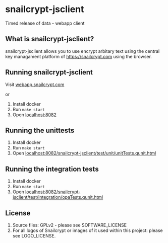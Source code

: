 # snailcrypt-jsclient

Timed release of data - webapp client

## What is snailcrypt-jsclient?

snailcrypt-jsclient allows you to use encrypt arbitary text using the central key managament platform of https://snailcrypt.com using the browser.

## Running snailcrypt-jsclient

Visit [webapp.snailcrypt.com](https://webapp.snailcrypt.com)

or 

1. Install docker
2. Run `make start`
3. Open [localhost:8082](http://localhost:8082)

## Running the unittests

1. Install docker
2. Run `make start`
3. Open [localhost:8082/snailcrypt-jsclient/test/unit/unitTests.qunit.html](http://localhost:8082/snailcrypt-jsclient/test/unit/unitTests.qunit.html)

## Running the integration tests

1. Install docker
2. Run `make start`
3. Open [localhost:8082/snailcrypt-jsclient/test/integration/opaTests.qunit.html](http://localhost:8082/snailcrypt-jsclient/test/integration/opaTests.qunit.html)

## License

1. Source files: GPLv2 - please see SOFTWARE\_LICENSE
2. For all logos of Snailcrypt or images of it used within this project: please see LOGO\_LICENSE.
